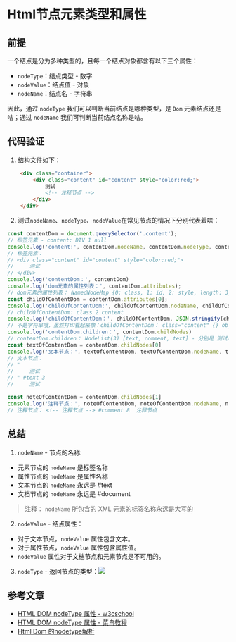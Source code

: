 # Html节点元素类型和属性

## 前提

一个结点是分为多种类型的，且每一个结点对象都含有以下三个属性：
* `nodeType`：结点类型 - 数字
* `nodeValue`：结点值 - 对象
* `nodeName`：结点名 - 字符串

因此，通过 `nodeType` 我们可以判断当前结点是哪种类型，是 `Dom` 元素结点还是啥；通过 `nodeName` 我们可判断当前结点名称是啥。

## 代码验证

1. 结构文件如下：

```html
    <div class="container">
        <div class="content" id="content" style="color:red;">
            测试
            <!-- 注释节点 -->
        </div>
    </div>
```

2. 测试`nodeName`、`nodeType`、`nodeValue`在常见节点的情况下分别代表着啥：

```js
const contentDom = document.querySelector('.content');
// 标签元素 - content: DIV 1 null
console.log('content:', contentDom.nodeName, contentDom.nodeType, contentDom.nodeValue)
// 标签元素：
// <div class="content" id="content" style="color:red;">
//     测试
// </div>
console.log('contentDom：', contentDom)
console.log('dom元素的属性列表：', contentDom.attributes);
// dom元素的属性列表： NamedNodeMap {0: class, 1: id, 2: style, length: 3}
const childOfContentDom = contentDom.attributes[0];
console.log('childOfContentDom:', childOfContentDom.nodeName, childOfContentDom.nodeType, childOfContentDom.nodeValue)
// childOfContentDom: class 2 content
console.log('childOfContentDom：', childOfContentDom, JSON.stringify(childOfContentDom), typeof childOfContentDom)
// 不是字符串哦，虽然打印看起来像：childOfContentDom： class=​"content" {} object
console.log('contentDom.children：', contentDom.childNodes)
// contentDom.children： NodeList(3) [text, comment, text] - 分别是 测试这个文本结点、注释结点、回车结点
const textOfContentDom = contentDom.childNodes[0]
console.log('文本节点：', textOfContentDom, textOfContentDom.nodeName, textOfContentDom.nodeType, textOfContentDom.nodeValue)
// 文本节点：
// "
//     测试
// " #text 3 
//     测试

const noteOfContentDom = contentDom.childNodes[1]
console.log('注释节点：', noteOfContentDom, noteOfContentDom.nodeName, noteOfContentDom.nodeType, noteOfContentDom.nodeValue)
// 注释节点： <!-- 注释节点 --> #comment 8  注释节点
```

## 总结

1. `nodeName` - 节点的名称:

* 元素节点的 `nodeName` 是标签名称
* 属性节点的 `nodeName` 是属性名称
* 文本节点的 `nodeName` 永远是 #text
* 文档节点的 `nodeName` 永远是 #document  

> 注释： `nodeName` 所包含的 XML 元素的标签名称永远是大写的

2. `nodeValue` - 结点属性：
* 对于文本节点，`nodeValue` 属性包含文本。
* 对于属性节点，`nodeValue` 属性包含属性值。
* `nodeValue` 属性对于文档节点和元素节点是不可用的。  

3. `nodeType` - 返回节点的类型：![](https://gitee.com/huanshenga/myimg/raw/master/PicGo/20210530172841.png)

## 参考文章

* [HTML DOM nodeType 属性 - w3cschool](https://www.w3school.com.cn/jsref/prop_node_nodetype.asp)
* [HTML DOM nodeType 属性 - 菜鸟教程](https://www.runoob.com/jsref/prop-node-nodetype.html)
* [Html Dom 的nodetype解析](https://www.cnblogs.com/sweting/archive/2009/12/06/1617839.html)
